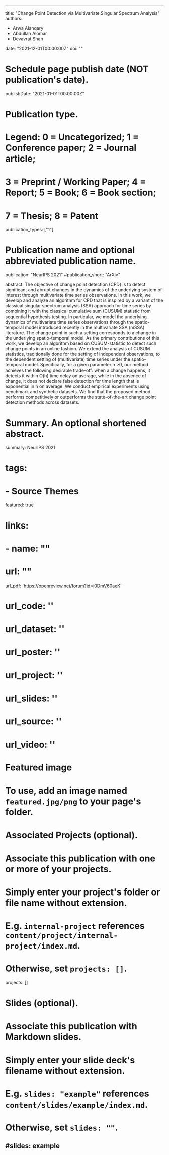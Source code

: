 
---
title: "Change Point Detection via Multivariate Singular Spectrum Analysis"
authors:
- Arwa Alanqary
- Abdullah Alomar
- Devavrat Shah

date: "2021-12-01T00:00:00Z"
doi: ""

# Schedule page publish date (NOT publication's date).
publishDate: "2021-01-01T00:00:00Z"

# Publication type.
# Legend: 0 = Uncategorized; 1 = Conference paper; 2 = Journal article;
# 3 = Preprint / Working Paper; 4 = Report; 5 = Book; 6 = Book section;
# 7 = Thesis; 8 = Patent
publication_types: ["1"]

# Publication name and optional abbreviated publication name.
publication: "NeurIPS 2021"
#publication_short: "ArXiv"

abstract: The objective of change point detection (CPD) is to detect significant and abrupt changes in the dynamics of the underlying system of interest through multivariate time series observations. In this work, we develop and analyze an algorithm for CPD that is inspired by a variant of the classical singular spectrum analysis (SSA) approach for time series by combining it with the classical cumulative sum (CUSUM) statistic from sequential hypothesis testing. In particular, we model the underlying dynamics of multivariate time series observations through the spatio-temporal model introduced recently in the multivariate SSA (mSSA) literature. The change point in such a setting corresponds to a change in the underlying spatio-temporal model. As the primary contributions of this work, we develop an algorithm based on CUSUM-statistic to detect such change points in an online fashion. We extend the analysis of CUSUM statistics, traditionally done for the setting of independent observations, to the dependent setting of (multivariate) time series under the spatio-temporal model. Specifically, for a given parameter h >0, our method achieves the following desirable trade-off: when a change happens, it detects it within O(h) time delay on average, while in the absence of change, it does not declare false detection for time length that is exponential in h on average. We conduct empirical experiments using benchmark and synthetic datasets. We find that the proposed method performs competitively or outperforms the state-of-the-art change point detection methods across datasets.

# Summary. An optional shortened abstract.
summary: NeurIPS 2021
# tags:
# - Source Themes
featured: true

# links:
# - name: ""
#   url: ""
url_pdf: 'https://openreview.net/forum?id=i0DmV60aeK'
# url_code: ''
# url_dataset: ''
# url_poster: ''
# url_project: ''
# url_slides: ''
# url_source: ''
# url_video: ''

# Featured image
# To use, add an image named `featured.jpg/png` to your page's folder. 

# Associated Projects (optional).
#   Associate this publication with one or more of your projects.
#   Simply enter your project's folder or file name without extension.
#   E.g. `internal-project` references `content/project/internal-project/index.md`.
#   Otherwise, set `projects: []`.
projects: []


# Slides (optional).
#   Associate this publication with Markdown slides.
#   Simply enter your slide deck's filename without extension.
#   E.g. `slides: "example"` references `content/slides/example/index.md`.
#   Otherwise, set `slides: ""`.
#slides: example
---



